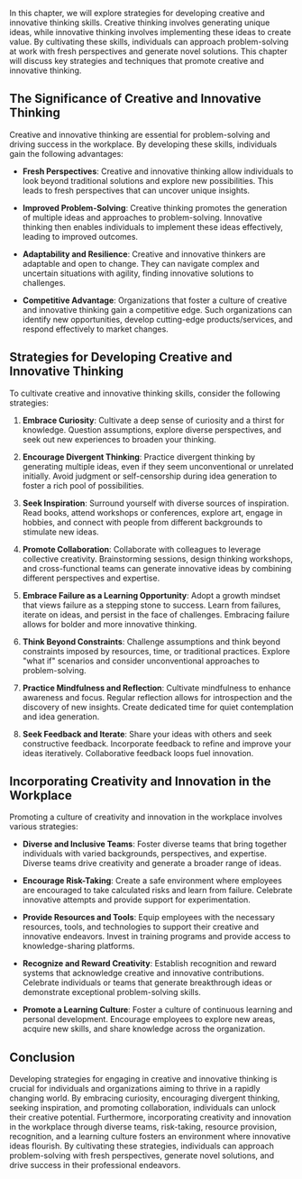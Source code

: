 
In this chapter, we will explore strategies for developing creative and innovative thinking skills. Creative thinking involves generating unique ideas, while innovative thinking involves implementing these ideas to create value. By cultivating these skills, individuals can approach problem-solving at work with fresh perspectives and generate novel solutions. This chapter will discuss key strategies and techniques that promote creative and innovative thinking.

The Significance of Creative and Innovative Thinking
----------------------------------------------------

Creative and innovative thinking are essential for problem-solving and driving success in the workplace. By developing these skills, individuals gain the following advantages:

* **Fresh Perspectives**: Creative and innovative thinking allow individuals to look beyond traditional solutions and explore new possibilities. This leads to fresh perspectives that can uncover unique insights.

* **Improved Problem-Solving**: Creative thinking promotes the generation of multiple ideas and approaches to problem-solving. Innovative thinking then enables individuals to implement these ideas effectively, leading to improved outcomes.

* **Adaptability and Resilience**: Creative and innovative thinkers are adaptable and open to change. They can navigate complex and uncertain situations with agility, finding innovative solutions to challenges.

* **Competitive Advantage**: Organizations that foster a culture of creative and innovative thinking gain a competitive edge. Such organizations can identify new opportunities, develop cutting-edge products/services, and respond effectively to market changes.

Strategies for Developing Creative and Innovative Thinking
----------------------------------------------------------

To cultivate creative and innovative thinking skills, consider the following strategies:

1. **Embrace Curiosity**: Cultivate a deep sense of curiosity and a thirst for knowledge. Question assumptions, explore diverse perspectives, and seek out new experiences to broaden your thinking.

2. **Encourage Divergent Thinking**: Practice divergent thinking by generating multiple ideas, even if they seem unconventional or unrelated initially. Avoid judgment or self-censorship during idea generation to foster a rich pool of possibilities.

3. **Seek Inspiration**: Surround yourself with diverse sources of inspiration. Read books, attend workshops or conferences, explore art, engage in hobbies, and connect with people from different backgrounds to stimulate new ideas.

4. **Promote Collaboration**: Collaborate with colleagues to leverage collective creativity. Brainstorming sessions, design thinking workshops, and cross-functional teams can generate innovative ideas by combining different perspectives and expertise.

5. **Embrace Failure as a Learning Opportunity**: Adopt a growth mindset that views failure as a stepping stone to success. Learn from failures, iterate on ideas, and persist in the face of challenges. Embracing failure allows for bolder and more innovative thinking.

6. **Think Beyond Constraints**: Challenge assumptions and think beyond constraints imposed by resources, time, or traditional practices. Explore "what if" scenarios and consider unconventional approaches to problem-solving.

7. **Practice Mindfulness and Reflection**: Cultivate mindfulness to enhance awareness and focus. Regular reflection allows for introspection and the discovery of new insights. Create dedicated time for quiet contemplation and idea generation.

8. **Seek Feedback and Iterate**: Share your ideas with others and seek constructive feedback. Incorporate feedback to refine and improve your ideas iteratively. Collaborative feedback loops fuel innovation.

Incorporating Creativity and Innovation in the Workplace
--------------------------------------------------------

Promoting a culture of creativity and innovation in the workplace involves various strategies:

* **Diverse and Inclusive Teams**: Foster diverse teams that bring together individuals with varied backgrounds, perspectives, and expertise. Diverse teams drive creativity and generate a broader range of ideas.

* **Encourage Risk-Taking**: Create a safe environment where employees are encouraged to take calculated risks and learn from failure. Celebrate innovative attempts and provide support for experimentation.

* **Provide Resources and Tools**: Equip employees with the necessary resources, tools, and technologies to support their creative and innovative endeavors. Invest in training programs and provide access to knowledge-sharing platforms.

* **Recognize and Reward Creativity**: Establish recognition and reward systems that acknowledge creative and innovative contributions. Celebrate individuals or teams that generate breakthrough ideas or demonstrate exceptional problem-solving skills.

* **Promote a Learning Culture**: Foster a culture of continuous learning and personal development. Encourage employees to explore new areas, acquire new skills, and share knowledge across the organization.

Conclusion
----------

Developing strategies for engaging in creative and innovative thinking is crucial for individuals and organizations aiming to thrive in a rapidly changing world. By embracing curiosity, encouraging divergent thinking, seeking inspiration, and promoting collaboration, individuals can unlock their creative potential. Furthermore, incorporating creativity and innovation in the workplace through diverse teams, risk-taking, resource provision, recognition, and a learning culture fosters an environment where innovative ideas flourish. By cultivating these strategies, individuals can approach problem-solving with fresh perspectives, generate novel solutions, and drive success in their professional endeavors.
